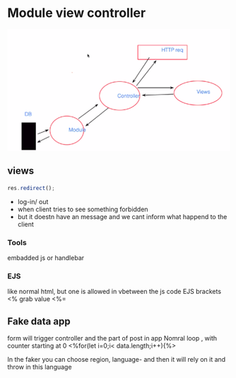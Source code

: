 # Module view controller

![Preview](./HTTP-req.png)

## views

```javascript
res.redirect();
```

- log-in/ out
- when client tries to see something forbidden
- but it doestn have an message and we cant inform what happend to the client

### Tools

embadded js or handlebar

### EJS

like normal html, but one is allowed in vbetween the js code
EJS brackets
<%
grab value <%=

## Fake data app

form will trigger controller and the part of post in app
Nomral loop , with counter starting at 0
<%for(let i=0;i< data.length;i++){%>

In the faker you can choose region, language- and then it will rely on it and throw in this language

